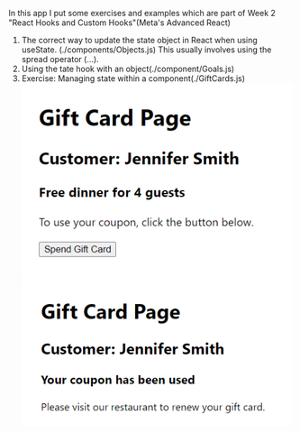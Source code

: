 In this app I put some exercises and examples which are part of Week 2 "React Hooks and Custom Hooks"(Meta's Advanced React)
1. The correct way to update the state object in React when using useState. (./components/Objects.js)
This usually involves using the spread operator (...).
2. Using the tate hook with an object(./component/Goals.js)
3. Exercise: Managing state within a component(./GiftCards.js)
![Initiall view](image-1.png)
![The view after rendering, notice that the booton disappeares!](image-2.png)